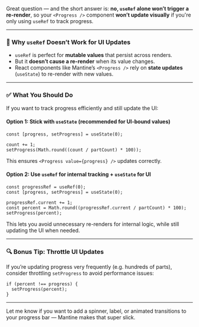 Great question — and the short answer is: **no, `useRef` alone won’t trigger a re-render**, so your `<Progress />` component **won’t update visually** if you're only using `useRef` to track progress.

---

### 🧠 Why `useRef` Doesn’t Work for UI Updates

- `useRef` is perfect for **mutable values** that persist across renders.
- But it **doesn’t cause a re-render** when its value changes.
- React components like Mantine’s `<Progress />` rely on **state updates** (`useState`) to re-render with new values.

---

### ✅ What You Should Do

If you want to track progress efficiently and still update the UI:

#### Option 1: Stick with `useState` (recommended for UI-bound values)

```tsx
const [progress, setProgress] = useState(0);

count += 1;
setProgress(Math.round((count / partCount) * 100));
```

This ensures `<Progress value={progress} />` updates correctly.

#### Option 2: Use `useRef` for internal tracking + `useState` for UI

```tsx
const progressRef = useRef(0);
const [progress, setProgress] = useState(0);

progressRef.current += 1;
const percent = Math.round((progressRef.current / partCount) * 100);
setProgress(percent);
```

This lets you avoid unnecessary re-renders for internal logic, while still updating the UI when needed.

---

### 🔍 Bonus Tip: Throttle UI Updates

If you’re updating progress very frequently (e.g. hundreds of parts), consider throttling `setProgress` to avoid performance issues:

```tsx
if (percent !== progress) {
  setProgress(percent);
}
```

---

Let me know if you want to add a spinner, label, or animated transitions to your progress bar — Mantine makes that super slick.